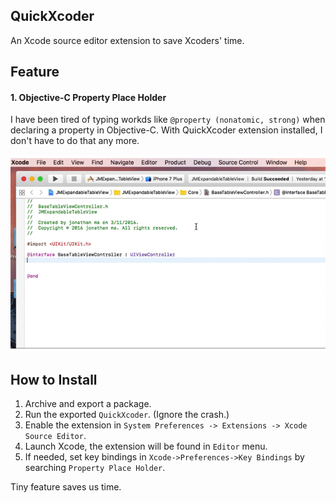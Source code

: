 ## QuickXcoder
An Xcode source editor extension to save Xcoders' time.

## Feature

#### 1. Objective-C Property Place Holder

I have been tired of typing workds like ```@property (nonatomic, strong)``` when declaring a property in Objective-C. With QuickXcoder extension installed, I don't have to do that any more.

![image](add_property.gif)

## How to Install
1. Archive and export a package.
2. Run the exported ```QuickXcoder```. (Ignore the crash.)
3. Enable the extension in ```System Preferences -> Extensions -> Xcode Source Editor```.
4. Launch Xcode, the extension will be found in ```Editor``` menu.
5. If needed, set key bindings in ```Xcode->Preferences->Key Bindings``` by searching ```Property Place Holder```.

Tiny feature saves us time.

